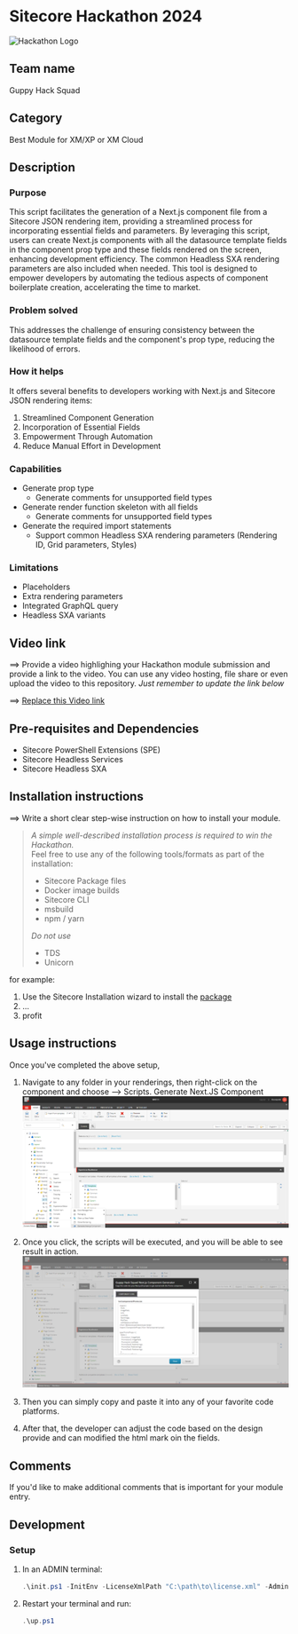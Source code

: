 # Sitecore Hackathon 2024

![Hackathon Logo](docs/images/hackathon.png?raw=true "Hackathon Logo")

## Team name

Guppy Hack Squad

## Category

Best Module for XM/XP or XM Cloud

## Description

### Purpose

This script facilitates the generation of a Next.js component file from a Sitecore JSON rendering item, providing a streamlined process for incorporating essential fields and parameters. By leveraging this script, users can create Next.js components with all the datasource template fields in the component prop type and these fields rendered on the screen, enhancing development efficiency. The common Headless SXA rendering parameters are also included when needed. This tool is designed to empower developers by automating the tedious aspects of component boilerplate creation, accelerating the time to market.

### Problem solved

This addresses the challenge of ensuring consistency between the datasource template fields and the component's prop type, reducing the likelihood of errors.

### How it helps

It offers several benefits to developers working with Next.js and Sitecore JSON rendering items:

  1. Streamlined Component Generation
  2. Incorporation of Essential Fields
  4. Empowerment Through Automation
  5. Reduce Manual Effort in Development

### Capabilities

- Generate prop type
  - Generate comments for unsupported field types
- Generate render function skeleton with all fields
  - Generate comments for unsupported field types
- Generate the required import statements
  - Support common Headless SXA rendering parameters (Rendering ID, Grid parameters, Styles)

### Limitations

- Placeholders
- Extra rendering parameters
- Integrated GraphQL query
- Headless SXA variants

## Video link

⟹ Provide a video highlighing your Hackathon module submission and provide a link to the video. You can use any video hosting, file share or even upload the video to this repository. _Just remember to update the link below_

⟹ [Replace this Video link](#video-link)

## Pre-requisites and Dependencies

- Sitecore PowerShell Extensions (SPE)
- Sitecore Headless Services
- Sitecore Headless SXA

## Installation instructions

⟹ Write a short clear step-wise instruction on how to install your module.

> _A simple well-described installation process is required to win the Hackathon._  
> Feel free to use any of the following tools/formats as part of the installation:
> - Sitecore Package files
> - Docker image builds
> - Sitecore CLI
> - msbuild
> - npm / yarn
> 
> _Do not use_
> - TDS
> - Unicorn
 
for example:

1. Use the Sitecore Installation wizard to install the [package](#link-to-package)
2. ...
3. profit

## Usage instructions

Once you've completed the above setup,

1. Navigate to any folder in your renderings, then right-click on the component and choose --> Scripts. Generate Next.JS Component
![Step 1](docs/images/Step1.png?raw=true "Step 1")

2. Once you click, the scripts will be executed, and you will be able to see result in action.
![Step 2](docs/images/Step2.png?raw=true "Step 2")

3. Then you can simply copy and paste it into any of your favorite code platforms.

4. After that, the developer can adjust the code based on the design provide and can modified the html mark oin the fields.

## Comments

If you'd like to make additional comments that is important for your module entry.

## Development

### Setup

1. In an ADMIN terminal:

    ```ps1
    .\init.ps1 -InitEnv -LicenseXmlPath "C:\path\to\license.xml" -AdminPassword "DesiredAdminPassword"
    ```

2. Restart your terminal and run:

    ```ps1
    .\up.ps1
    ```

